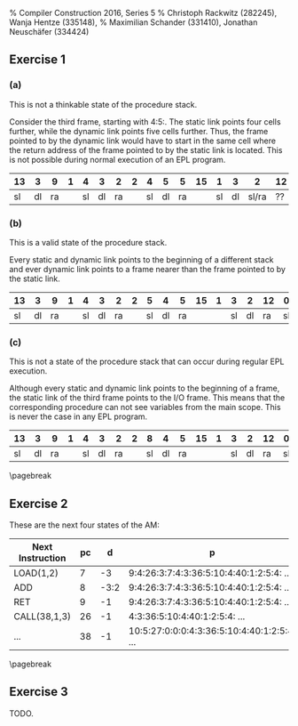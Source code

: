 % Compiler Construction 2016, Series 5
% Christoph Rackwitz (282245), Wanja Hentze (335148),
% Maximilian Schander (331410), Jonathan Neuschäfer (334424)

## Exercise 1

### (a)

This is not a thinkable state of the procedure stack.

Consider the third frame, starting with 4:5:. The static link points four cells further, while the dynamic link points five cells further.
Thus, the frame pointed to by the dynamic link would have to start in the same cell where the return address of the frame pointed to by the static link is located.
This is not possible during normal execution of an EPL program.

| 13 | 3  | 9  | 1 | 4  | 3  | 2  | 2 | 4  | 5  | 5  | 15 | 1  | 3  | 2  | 12 | 0  | 0  | 0  | 17 | 3 |
|----|----|----|---|----|----|----|---|----|----|----|----|----|----|----|----|----|----|----|----|---|
| sl | dl | ra |   | sl | dl | ra |   | sl | dl | ra |    | sl | dl | sl/ra | ?? | sl | dl | ra |    |   |


### (b)

This is a valid state of the procedure stack.

Every static and dynamic link points to the beginning of a different stack and ever dynamic link points to a frame nearer than the frame pointed to by the static link.

| 13 | 3  | 9  | 1 | 4  | 3  | 2  | 2 | 5  | 4  | 5  | 15 | 1 | 3  | 2  | 12 | 0  | 0  | 0  | 17 | 3 |
|----|----|----|---|----|----|----|---|----|----|----|----|---|----|----|----|----|----|----|----|---|
| sl | dl | ra |   | sl | dl | ra |   | sl | dl | ra |    |   | sl | dl | ra | sl | dl | ra |    |   |

### (c)

This is not a state of the procedure stack that can occur during regular EPL execution.

Although every static and dynamic link points to the beginning of a frame, the static link of the third frame points to the I/O frame. This means that the corresponding procedure can not see variables from the main scope. This is never the case in any EPL program.

| 13 | 3  | 9  | 1 | 4  | 3  | 2  | 2 | 8  | 4  | 5  | 15 | 1 | 3  | 2  | 12 | 0  | 0  | 0  | 17 | 3 |
|----|----|----|---|----|----|----|---|----|----|----|----|---|----|----|----|----|----|----|----|---|
| sl | dl | ra |   | sl | dl | ra |   | sl | dl | ra |    |   | sl | dl | ra | sl | dl | ra |    |   |

\pagebreak

## Exercise 2

These are the next four states of the AM:

| Next Instruction | pc | d    | p                                           |
|------------------|----|------|---------------------------------------------|
| LOAD(1,2)        | 7  | -3   | 9:4:26:3:7:4:3:36:5:10:4:40:1:2:5:4: ...    |
| ADD              | 8  | -3:2 | 9:4:26:3:7:4:3:36:5:10:4:40:1:2:5:4: ...    |
| RET              | 9  | -1   | 9:4:26:3:7:4:3:36:5:10:4:40:1:2:5:4: ...    |
| CALL(38,1,3)     | 26 | -1   | 4:3:36:5:10:4:40:1:2:5:4: ...               |
| ...              | 38 | -1   | 10:5:27:0:0:0:4:3:36:5:10:4:40:1:2:5:4: ... |

\pagebreak

## Exercise 3

TODO.
